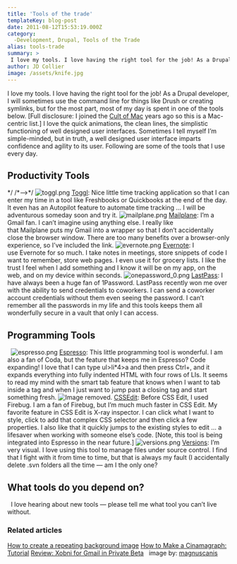 ```yaml
---
title: 'Tools of the trade'
templateKey: blog-post
date: 2011-08-12T15:53:19.000Z
category: 
  -Development, Drupal, Tools of the Trade
alias: tools-trade
summary: > 
 I love my tools. I love having the right tool for the job! As a Drupal developer, I will sometimes use the command line for things like Drush or creating symlinks, but for the most part, most of my day is spent in one of the tools below.
author: JD Collier
image: /assets/knife.jpg
---
```


I love my tools. I love having the right tool for the job! As a Drupal developer, I will sometimes use the command line for things like Drush or creating symlinks, but for the most part, most of my day is spent in one of the tools below. \[Full disclosure: I joined the [Cult of Mac](http://www.amazon.com/The-Cult-Mac-Leander-Kahney/dp/1886411832) years ago so this is a Mac-centric list.\] I love the quick animations, the clean lines, the simplistic functioning of well designed user interfaces. Sometimes I tell myself I’m simple-minded, but in truth, a well designed user interface imparts confidence and agility to its user. Following are some of the tools that I use every day.

Productivity Tools
------------------

\*/ /\*-->\*/ ![toggl.png](/assets/toggl.png) [Toggl](http://www.google.com/url?q=https%3A%2F%2Fwww.toggl.com&sa=D&sntz=1&usg=AFQjCNHv2p12UDUmN1MOsFhoCUssrTIYjA): Nice little time tracking application so that I can enter my time in a tool like Freshbooks or Quickbooks at the end of the day. It even has an Autopilot feature to automate time tracking … I will be adventurous someday soon and try it. ![mailplane.png](/assets/mailplane.png) [Mailplane](http://mailplaneapp.com/comparison/): I’m a Gmail fan. I can’t imagine using anything else. I really like that Mailplane puts my Gmail into a wrapper so that I don’t accidentally close the browser window. There are too many benefits over a browser-only experience, so I’ve included the link. ![evernote.png](/assets/evernote.png) [Evernote](https://www.evernote.com/): I use Evernote for so much. I take notes in meetings, store snippets of code I want to remember, store web pages. I even use it for grocery lists. I like the trust I feel when I add something and I know it will be on my app, on the web, and on my device within seconds. ![onepassword_0.png](/assets/onepassword_0.png) [LastPass](https://lastpass.com/): I have always been a huge fan of 1Password. LastPass recently won me over with the ability to send credentials to coworkers. I can send a coworker account credentials without them even seeing the password. I can’t remember all the passwords in my life and this tools keeps them all wonderfully secure in a vault that only I can access.  

Programming Tools
-----------------

  ![espresso.png](/assets/espresso.png) [Espresso](http://macrabbit.com/espresso/): This little programming tool is wonderful. I am also a fan of Coda, but the feature that keeps me in Espresso? Code expanding! I love that I can type ul>li\*4>a and then press Ctrl+, and it expands everything into fully indented HTML with four rows of LIs. It seems to read my mind with the smart tab feature that knows when I want to tab inside a tag and when I just want to jump past a closing tag and start something fresh. ![Image removed.](/core/misc/icons/e32700/error.svg "This image has been removed. For security reasons, only images from the local domain are allowed.") [CSSEdit](http://macrabbit.com/cssedit/): Before CSS Edit, I used Firebug. I am a fan of Firebug, but I’m much much faster in CSS Edit. My favorite feature in CSS Edit is X-ray inspector. I can click what I want to style, click to add that complex CSS selector and then click a few properties. I also like that it quickly jumps to the existing styles to edit … a lifesaver when working with someone else’s code. \[Note, this tool is being integrated into Espresso in the near future.\] ![versions.png](/assets/versions.png) [Versions](http://versionsapp.com): I’m very visual. I love using this tool to manage files under source control. I find that I fight with it from time to time, but that is always my fault (I accidentally delete .svn folders all the time — am I the only one?  

What tools do you depend on?
----------------------------

  I love hearing about new tools — please tell me what tool you can’t live without.

### Related articles

[How to create a repeating background image](/blog/07/19/2011/how-create-repeating-background-image) [How to Make a Cinamagraph: Tutorial](/blog/07/12/2011/how-make-cinemagraph-tutorial) [Review: Xobni for Gmail in Private Beta](/blog/05/18/2011/review-xobni-gmail-private-beta)   image by: [magnuscanis](http://www.flickr.com/photos/magnuscanis/526247731/)